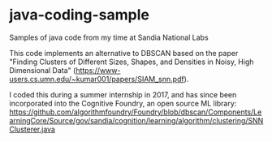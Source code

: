 # java-coding-sample
Samples of java code from my time at Sandia National Labs

This code implements an alternative to DBSCAN based on the paper "Finding Clusters of Different Sizes, Shapes, and Densities in Noisy, High Dimensional Data" (https://www-users.cs.umn.edu/~kumar001/papers/SIAM_snn.pdf).

I coded this during a summer internship in 2017, and has since been incorporated into the Cognitive Foundry, an open source ML library: https://github.com/algorithmfoundry/Foundry/blob/dbscan/Components/LearningCore/Source/gov/sandia/cognition/learning/algorithm/clustering/SNNClusterer.java

